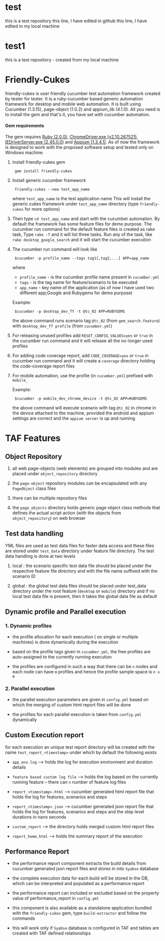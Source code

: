 # test
this is a test repository
this line, I have edited in github
this line, I have edited in my local machine

# test1
this is a test repository - created from my local machine

# Friendly-Cukes
friendly-cukes is user friendly cucumber test automation framework created by tester for tester.
It is a ruby-cucumber based generic automation framework for desktop and mobile web automation. It is built using Cucumber (1.3.15), page-object (1.0.2) and appium_lib (4.1.0). All you need is to install the gem and that's it, you have set with cucumber automation.

#### Gem requirements
The gem requires [Ruby (2.0.0)](https://www.ruby-lang.org/en/downloads/), [ChromeDriver.exe (v2.10.267521)](http://chromedriver.storage.googleapis.com/index.html), [IEDriverServer.exe (2.45.0.0)](http://selenium-release.storage.googleapis.com/index.html) and [Appium (1.3.4.1)](http://appium.io/downloads.html). As of now the framework is designed to work with the proposed software setup and tested only on Windows machine.

1. Install friendly-cukes gem

		gem install friendly-cukes


2. Install generic cucumber framework 

		friendly-cukes --new test_app_name
	where `test_app_name` is the test application name
	This will install the generic cukes framework under `test_app_name` directory (type `friendly-cukes` for more options)
	
3. Then type `cd test_app_name` and start with the cucumber automation.
	By default the framework has some feature files for demo purpose.
	The cucumber run command for the default feature files is created as rake task, Type `rake -T` and it will list three tasks. Run any of the task, like `rake desktop_google_search` and it will start the cucumber execution

4. The cucumber run command will look like
	
		$cucumber -p profile_name --tags tag1[,tag2,...] APP=app_name
	
	where 
	* `profile_name` - is the cucumber profile name present in `cucumber.yml`
	* `tags` - is the tag name for feature/scenario to be executed
	* `app_name` - key name of the application (as of now I have used two different app;Google and Rubygems for demo purpose)
	
	Example:
	
		$cucumber -p desktop_dev_ff -t @tc_02 APP=RUBYGEMS
		
	the above command runs scenario tag `@tc_02` (from `gem_search.feature`) with `desktop_dev_ff profile` (from `cucumber.yml`)
	
5. For releasing unused profiles add `RESET_CONFIG_VALUES=yes` or `true` in the cucumber run command and it will release all the no-longer used profiles

6. For adding code coverage report, add `CODE_COVERAGE=yes` or `true` in cucumber run command and it will create a `coverage` directory holding the code-coverage report files

7. For mobile automation, use the profile (in `cucumber.yml`) prefixed with `mobile_`

	Example:
	
		$cucumber -p mobile_dev_chrome_device -t @tc_02 APP=RUBYGEMS
		
	the above command will execute scenario with tag `@tc_02` in chrome in the device attached to the machine, provided the android and appium settings are correct and the `appium server` is up and running

# TAF Features
## Object Repository
1. all web page-objects (web elements) are grouped into modules and are placed under `object_repository` directory
	
2. the `page-object` repository modules can be encapsulated with any `PageObject` class files
	
3. there can be multiple repository files
	
4. the `page_objects` directory holds generic page object class methods that defines the actual script action (with the objects from `object_repository`) on web browser

## Test data handling
YML files are used as test data files for faster data access and these files are stored under `test_data` directory under feature file directory. The test data handling is done at two levels
	
1. local : 
	the scenario specific test data file should be placed under the respective feature file directory and with the file name suffixed with the scenario ID
			
2. global :
	the global test data files should be placed under test_data directory under the root feature (`desktop` or `mobile`) directory and if no local test data file is present, then it takes the global data file as default

## Dynamic profile and Parallel execution

###	1. Dynamic profiles
* the profile allocation for each execution ( on single or multiple machines) is done dynamically during the execution
		
* based on the profile tags given in `cucumber.yml`, the free profiles are auto-assigned to the currently running execution
		
* the profiles are configured in such a way that there can be `n` nodes and each node can have `m` profiles and hence the profile sample space is `n x m`
###	2. Parallel execution	
* the parallel execution parameters are given in `config.yml` based on which the merging of custom html report files will be done
		
* the profiles for each parallel execution is taken from `config.yml` dynamically
## Custom Execution report
for each execution an unique test report directory will be created with the name `test_report_<timestamp>` under which by default the following exists
		
* `app_env.log` –> holds the log for execution environment and duration details
		
* `feature based custom log file` –> holds the log based on the currently running feature – there can `n` number of feature log files
		
* `report_<timestamp>.html` –> cucumber generated html report file that holds the log for features, scenarios and steps
		
* `report_<timestamp>.json` –> cucumber generated json report file that holds the log for features, scenarios and steps and the step level durations in nano seconds
		
* `custom_report` –> the directory holds merged custom html report files
	
* `report_home.html` –> holds the summary report of the execution
## Performance Report
* the performance report component extracts the build details from cucumber generated json report files and stores in into `Syabse` database
		
* the complete execution data for each build will be stored in the DB, which can be interpreted and populated as a performance report
		
* the performance report can included or excluded based on the property value of performance_report in `config.yml`
		
* this component is also available as a standalone application bundled with the `friendly-cukes` gem, type `build-extractor` and follow the commands
		
* this will work only if `Syabse` database is configured in TAF and tables are created with TAF defined relationships
